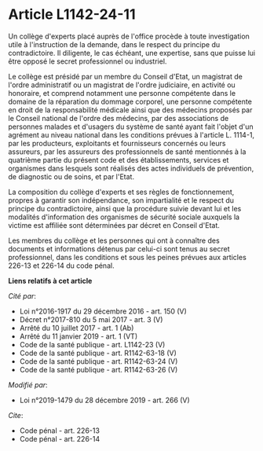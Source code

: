 # Article L1142-24-11

Un collège d'experts placé auprès de l'office procède à toute investigation utile à l'instruction de la demande, dans le
respect du principe du contradictoire. Il diligente, le cas échéant, une expertise, sans que puisse lui être opposé le secret
professionnel ou industriel.

Le collège est présidé par un membre du Conseil d'Etat, un magistrat de l'ordre administratif ou un magistrat de l'ordre
judiciaire, en activité ou honoraire, et comprend notamment une personne compétente dans le domaine de la réparation du
dommage corporel, une personne compétente en droit de la responsabilité médicale ainsi que des médecins proposés par le
Conseil national de l'ordre des médecins, par des associations de personnes malades et d'usagers du système de santé ayant
fait l'objet d'un agrément au niveau national dans les conditions prévues à l'article L. 1114-1, par les producteurs,
exploitants et fournisseurs concernés ou leurs assureurs, par les assureurs des professionnels de santé mentionnés à la
quatrième partie du présent code et des établissements, services et organismes dans lesquels sont réalisés des actes
individuels de prévention, de diagnostic ou de soins, et par l'Etat.

La composition du collège d'experts et ses règles de fonctionnement, propres à garantir son indépendance, son impartialité et
le respect du principe du contradictoire, ainsi que la procédure suivie devant lui et les modalités d'information des
organismes de sécurité sociale auxquels la victime est affiliée sont déterminées par décret en Conseil d'Etat.

Les membres du collège et les personnes qui ont à connaître des documents et informations détenus par celui-ci sont tenus au
secret professionnel, dans les conditions et sous les peines prévues aux articles 226-13 et 226-14 du code pénal.

**Liens relatifs à cet article**

_Cité par_:

  - Loi n°2016-1917 du 29 décembre 2016 - art. 150 (V)
  - Décret n°2017-810 du 5 mai 2017 - art. 3 (V)
  - Arrêté du 10 juillet 2017 - art. 1 (Ab)
  - Arrêté du 11 janvier 2019 - art. 1 (VT)
  - Code de la santé publique - art. L1142-23 (V)
  - Code de la santé publique - art. R1142-63-18 (V)
  - Code de la santé publique - art. R1142-63-24 (V)
  - Code de la santé publique - art. R1142-63-26 (V)

_Modifié par_:

  - Loi n°2019-1479 du 28 décembre 2019 - art. 266 (V)

_Cite_:

  - Code pénal - art. 226-13
  - Code pénal - art. 226-14
